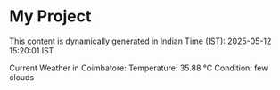 # My Project

This content is dynamically generated in Indian Time (IST): 2025-05-12 15:20:01 IST


Current Weather in Coimbatore:
Temperature: 35.88 °C
Condition: few clouds
